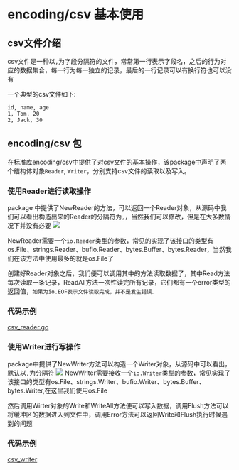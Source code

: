 # encoding/csv 基本使用

## csv文件介绍
csv文件是一种以`,`为字段分隔符的文件，常常第一行表示字段名，之后的行为对应的数据集合，每一行为每一独立的记录，最后的一行记录可以有换行符也可以没有

一个典型的csv文件如下:

```
id, name, age
1, Tom, 20
2, Jack, 30
```

## encoding/csv 包
在标准库encoding/csv中提供了对csv文件的基本操作，该package中声明了两个结构体对象`Reader`, `Writer`，分别支持csv文件的读取以及写入。

### 使用Reader进行读取操作
package 中提供了NewReader的方法，可以返回一个Reader对象，从源码中我们可以看出构造出来的Reader的分隔符为`,`，当然我们可以修改，但是在大多数情况下并没有必要
<img src="https://picb.zhimg.com/80/v2-af115b4889085f2491d5900cf2fae705_1440w.png">

NewReader需要一个`io.Reader`类型的参数，常见的实现了该接口的类型有os.File、strings.Reader、bufio.Reader、bytes.Buffer、bytes.Reader，当然我们在该方法中使用最多的就是os.File了

创建好Reader对象之后，我们便可以调用其中的方法读取数据了，其中Read方法每次读取一条记录，ReadAll方法一次性读完所有记录，它们都有一个error类型的返回值，`如果为io.EOF表示文件读取完成，并不是发生错误`.

### 代码示例
[csv_reader.go](csv_reader.go)

### 使用Writer进行写操作
package中提供了NewWriter方法可以构造一个Writer对象，从源码中可以看出，默认以`,`为分隔符
<img src="https://pic2.zhimg.com/80/v2-406aa67cac056a66e8e7101470b56075_1440w.png">
NewWriter需要接收一个`io.Writer`类型的参数，常见实现了该接口的类型有os.File、strings.Writer、bufio.Writer、bytes.Buffer、bytes.Writer,在这里我们使用os.File

然后调用Wirter对象的Write和WriteAll方法便可以写入数据，调用Flush方法可以将缓冲区的数据进入到文件中，调用Error方法可以返回Write和Flush执行时候遇到的问题

### 代码示例
[csv_writer](csv_writer.go)